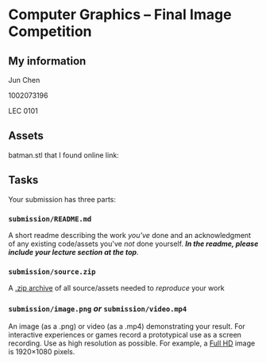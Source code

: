# Computer Graphics – Final Image Competition

## My information
Jun Chen

1002073196

LEC 0101

## Assets

batman.stl that I found online
link: 


## Tasks

Your submission has three parts:

### `submission/README.md`

A short readme describing the work _you've_ done and an acknowledgment of any
existing code/assets you've _not_ done yourself. ***In the readme, please include your lecture section at the top***.

### `submission/source.zip`

A [.zip archive](https://en.wikipedia.org/wiki/Zip_(file_format)) of all
source/assets needed to _reproduce_ your work

### `submission/image.png` _or_ `submission/video.mp4`

An image (as a .png) or video (as a .mp4) demonstrating your result. For
interactive experiences or games record a prototypical use as a screen
recording. Use as high resolution as possible. For example, a [Full
HD](https://en.wikipedia.org/wiki/1080p) image is 1920×1080 pixels.
